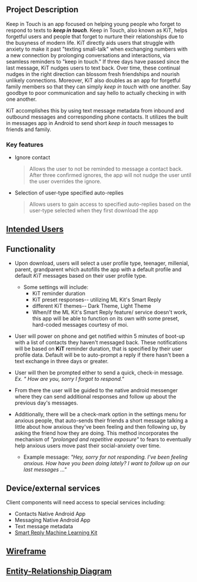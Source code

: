 ## Project Description

Keep in Touch is an app focused on helping young people who forget to respond to texts to **_keep in touch_**. Keep in Touch, also known as KiT, helps forgetful users and people that forget to nurture their relationships due to the busyness of modern life. KiT directly aids users that struggle with anxiety to make it past "texting small-talk" when exchanging numbers with a new connection by prolonging conversations and interactions, via seamless reminders to "keep in touch." If three days have passed since the last message, KiT nudges users to text back. Over time, these continual nudges in the right direction can blossom fresh friendships and nourish unlikely connections. Moreover, KiT also doubles as an app for forgetful family members so that they can simply _keep in touch_ with one another. Say goodbye to poor communication and say hello to actually checking in with one another. 

KiT accomplishes this by using text message metadata from inbound and outbound messages and corresponding phone contacts. It utilizes the built in messages app in Android to send short  _keep in touch_ messages to friends and family.

### Key features

* Ignore contact 
    > Allows the user to not be reminded to message a contact back. After three confirmed ignores, the app will not nudge the user until the user overrides the ignore.
* Selection of user-type specified auto-replies
    > Allows users to gain access to specified auto-replies based on the user-type selected when they first download the app

## [Intended Users](work/intendedUsers.md)

## Functionality

* Upon download, users will select a user profile type, teenager, millenial, parent, grandparent which autofills the app with a
default profile and default _KiT_ messages based on their user profile type.
	* Some settings will include:
		* KiT reminder duration
		* KiT preset responses-- utilizing ML Kit's Smart Reply
		* different KiT themes-- Dark Theme, Light Theme
		* When/if the ML Kit's Smart Reply feature/ service doesn't work, this app will be able to function on its own
		with some preset, hard-coded messages courtesy of moi.
		
		

* User will power on phone and get notified within 5 minutes of boot-up with a list of contacts they haven't messaged back. These notifications will be based on **KiT** reminder duration, that is specified by their user profile data. Default will be to auto-prompt a reply if there hasn't been a text exchange in three days or greater.

* User will then be prompted either to send a quick, check-in message.  _Ex. " How are you, sorry I forgot to respond."_

* From there the user will be guided to the native android messenger where they can send additional responses and follow up about the previous day's messages.

* Additionally, there will be a check-mark option in the settings menu for anxious people, that auto-sends their friends a short message talking a little about how anxious they've been feeling and then following up, by asking the friend how they are doing. This method incorporates the mechanism of _"prolonged and repetitive exposure"_ to fears to eventually help anxious users move past their social-anxiety over time.
	* Example message: _"Hey, sorry for not responding. I've been feeling anxious. How have you been doing lately? I want to follow up on our last messages ..."_


## Device/external services

Client components will need access to special services including: 

* Contacts Native Android App
* Messaging Native Android App
* Text message metadata
* [Smart Reply Machine Learning Kit](https://developers.google.com/ml-kit/language/smart-reply/android)

## [Wireframe](work/wireframe.md)

## [Entity-Relationship Diagram](work/entityRelationshipDiagram.md)
